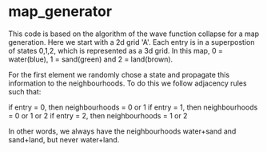 # map_generator
This code is based on the algorithm of the wave function collapse for a map generation. Here we start with a 2d grid 'A'. Each entry is in a superpostion of states 0,1,2, which is represented as a 3d grid. In this map, 0 = water(blue), 1 = sand(green) and 2 = land(brown).

For the first element we randomly chose a state and propagate this information to the neighbourhoods. To do this we follow adjacency rules such that:

if entry = 0, then neighbourhoods = 0 or 1
if entry = 1, then neighbourhoods = 0 or 1 or 2
if entry = 2, then neighbourhoods = 1 or 2

In other words, we always have the neighbourhoods water+sand and sand+land, but never water+land.
